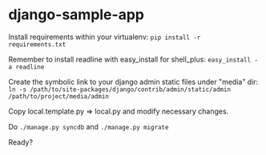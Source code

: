 django-sample-app
=================

Install requirements within your virtualenv:
`pip install -r requirements.txt`

Remember to install readline with easy_install for shell_plus:
`easy_install -a readline`

Create the symbolic link to your django admin static files under "media" dir:
`ln -s /path/to/site-packages/django/contrib/admin/static/admin /path/to/project/media/admin`

Copy local.template.py => local.py and modify necessary changes.

Do `./manage.py syncdb` and `./manage.py migrate`

Ready?